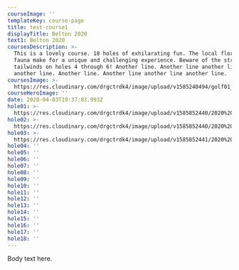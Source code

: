 ```yaml
---
courseImage: ''
templateKey: course-page
title: test-course1
displayTitle: Belton 2020
text1: Belton 2020
coursesDescription: >-
  This is a lovely course. 18 holes of exhilarating fun. The local flora and
  fauna make for a unique and challenging experience. Beware of the strong
  tailwinds on holes 4 through 6! Another line. Another line another line
  another line. Another line. Another line another line another line.
coursesImage: >-
  https://res.cloudinary.com/drgctrdk4/image/upload/v1585240494/golf01_k8boow.jpg
courseHeroImage: ''
date: 2020-04-03T19:37:03.993Z
hole01: >-
  https://res.cloudinary.com/drgctrdk4/image/upload/v1585852440/2020%20Belton%20Tee%20Signs/Tee_Signs_TOABT_20_web-01-lo_cll5mi.jpg
hole02: >-
  https://res.cloudinary.com/drgctrdk4/image/upload/v1585852440/2020%20Belton%20Tee%20Signs/Tee_Signs_TOABT_20_web-02-lo_o06b1r.jpg
hole03: >-
  https://res.cloudinary.com/drgctrdk4/image/upload/v1585852441/2020%20Belton%20Tee%20Signs/Tee_Signs_TOABT_20_web-03-lo_smerer.jpg
hole04: ''
hole05: ''
hole06: ''
hole07: ''
hole08: ''
hole09: ''
hole10: ''
hole11: ''
hole12: ''
hole13: ''
hole14: ''
hole15: ''
hole16: ''
hole17: ''
hole18: ''
---
```

Body text here.